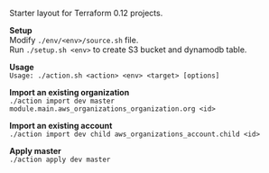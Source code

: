 Starter layout for Terraform 0.12 projects.

**Setup**  
Modify `./env/<env>/source.sh` file.  
Run `./setup.sh <env>` to create S3 bucket and dynamodb table.

**Usage**  
`Usage: ./action.sh <action> <env> <target> [options]`

**Import an existing organization**  
`./action import dev master module.main.aws_organizations_organization.org <id>`

**Import an existing account**  
`./action import dev child aws_organizations_account.child <id>`

**Apply master**  
`./action apply dev master`
